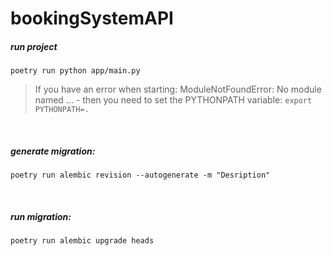 # bookingSystemAPI

##### run project

`poetry run python app/main.py`

> If you have an error when starting: ModuleNotFoundError: No module named ... - then you need to set the PYTHONPATH variable:
> `export PYTHONPATH=.`

<br>

##### generate migration:

`poetry run alembic revision --autogenerate -m "Desription"`

<br>

##### run migration:

`poetry run alembic upgrade heads`
